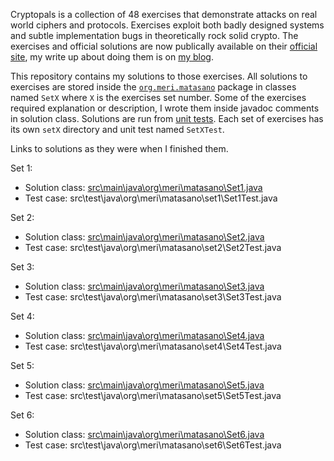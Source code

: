 Cryptopals is a collection of 48 exercises that demonstrate attacks on real world ciphers and protocols. Exercises exploit both badly designed systems and subtle implementation bugs in theoretically rock solid crypto. The exercises and official solutions are now publically available on their  [official site](http://cryptopals.com/), my write up about doing them is on [my blog](http://meri-stuff.blogspot.sk/2013/07/matasano-crypto-challenge.html).

This repository contains my solutions to those exercises. All solutions to exercises are stored inside the [`org.meri.matasano`](https://github.com/SomMeri/matasano-cryptopals-solutions/tree/master/src/main/java/org/meri/matasano) package in classes named `SetX` where `X` is the exercises set number. Some of the exercises required explanation or description, I wrote them inside javadoc comments in solution class. Solutions are run from [unit tests](https://github.com/SomMeri/matasano-cryptopals-solutions/tree/master/src/test/java/org/meri/matasano). Each set of exercises has its own `setX` directory and unit test named `SetXTest`. 

Links to solutions as they were when I finished them.

Set 1:
* Solution class: [src\main\java\org\meri\matasano\Set1.java](https://github.com/SomMeri/matasano-cryptopals-solutions/blob/c487d309f774a626d31dc97fc9d244e6e7b8087e/src/main/java/org/meri/matasano/Set1.java)
* Test case: src\test\java\org\meri\matasano\set1\Set1Test.java

Set 2:
* Solution class: [src\main\java\org\meri\matasano\Set2.java](https://github.com/SomMeri/matasano-cryptopals-solutions/blob/c487d309f774a626d31dc97fc9d244e6e7b8087e/src/main/java/org/meri/matasano/Set2.java)
* Test case: src\test\java\org\meri\matasano\set2\Set2Test.java

Set 3:
* Solution class: [src\main\java\org\meri\matasano\Set3.java](https://github.com/SomMeri/matasano-cryptopals-solutions/blob/c487d309f774a626d31dc97fc9d244e6e7b8087e/src/main/java/org/meri/matasano/Set3.java)
* Test case: src\test\java\org\meri\matasano\set3\Set3Test.java

Set 4:
* Solution class: [src\main\java\org\meri\matasano\Set4.java](https://github.com/SomMeri/matasano-cryptopals-solutions/blob/c487d309f774a626d31dc97fc9d244e6e7b8087e/src/main/java/org/meri/matasano/Set4.java)
* Test case: src\test\java\org\meri\matasano\set4\Set4Test.java

Set 5:
* Solution class: [src\main\java\org\meri\matasano\Set5.java](https://github.com/SomMeri/matasano-cryptopals-solutions/blob/c487d309f774a626d31dc97fc9d244e6e7b8087e/src/main/java/org/meri/matasano/Set5.java)
* Test case: src\test\java\org\meri\matasano\set5\Set5Test.java

Set 6:
* Solution class: [src\main\java\org\meri\matasano\Set6.java](https://github.com/SomMeri/matasano-cryptopals-solutions/blob/c487d309f774a626d31dc97fc9d244e6e7b8087e/src/main/java/org/meri/matasano/Set6.java)
* Test case: src\test\java\org\meri\matasano\set6\Set6Test.java
